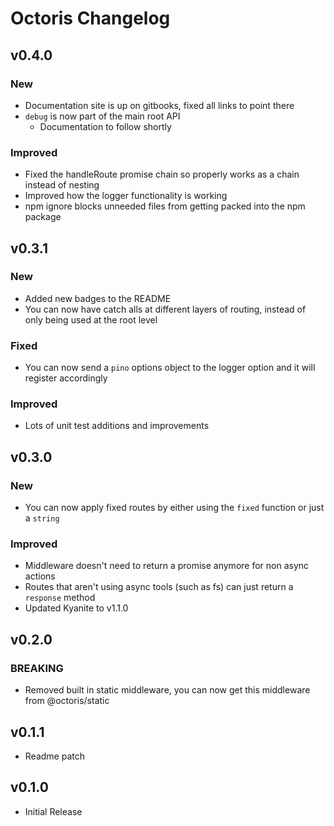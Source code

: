 # Octoris Changelog

## v0.4.0

### New

- Documentation site is up on gitbooks, fixed all links to point there
- `debug` is now part of the main root API
    - Documentation to follow shortly

### Improved

- Fixed the handleRoute promise chain so properly works as a chain instead of nesting
- Improved how the logger functionality is working
- npm ignore blocks unneeded files from getting packed into the npm package

## v0.3.1

### New

- Added new badges to the README
- You can now have catch alls at different layers of routing, instead of only being used at the root level

### Fixed

- You can now send a `pino` options object to the logger option and it will register accordingly

### Improved

- Lots of unit test additions and improvements

## v0.3.0

### New

- You can now apply fixed routes by either using the `fixed` function or just a `string`

### Improved

- Middleware doesn't need to return a promise anymore for non async actions
- Routes that aren't using async tools (such as fs) can just return a `response` method
- Updated Kyanite to v1.1.0


## v0.2.0

### BREAKING

- Removed built in static middleware, you can now get this middleware from @octoris/static

## v0.1.1

- Readme patch

## v0.1.0

- Initial Release
